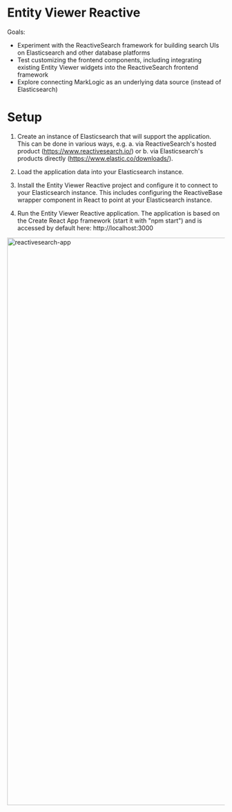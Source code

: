 # Entity Viewer Reactive

Goals:

- Experiment with the ReactiveSearch framework for building search UIs on Elasticsearch and other database platforms
- Test customizing the frontend components, including integrating existing Entity Viewer widgets into the ReactiveSearch frontend framework
- Explore connecting MarkLogic as an underlying data source (instead of Elasticsearch)

# Setup

1. Create an instance of Elasticsearch that will support the application. This can be done in various ways, e.g. a. via ReactiveSearch's hosted product (https://www.reactivesearch.io/) or b. via Elasticsearch's products directly (https://www.elastic.co/downloads/).

2. Load the application data into your Elasticsearch instance.

3. Install the Entity Viewer Reactive project and configure it to connect to your Elasticsearch instance. This includes configuring the ReactiveBase wrapper component in React to point at your Elasticsearch instance.

4. Run the Entity Viewer Reactive application. The application is based on the Create React App framework (start it with "npm start") and is accessed by default here: http://localhost:3000

<img width="1314" alt="reactivesearch-app" src="https://user-images.githubusercontent.com/477757/190444937-8613b245-757c-478f-b5d7-8ec2e705752f.png">
